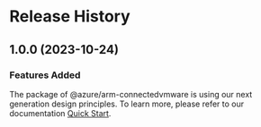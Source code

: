 # Release History
    
## 1.0.0 (2023-10-24)

### Features Added

The package of @azure/arm-connectedvmware is using our next generation design principles. To learn more, please refer to our documentation [Quick Start](https://aka.ms/azsdk/js/mgmt/quickstart).
